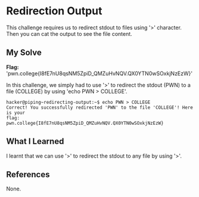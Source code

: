 # Redirection Output
This challenge requires us to redirect stdout to files using '>' character. Then you can cat the output to see the file content.
## My Solve
**Flag:** 'pwn.college{I8fE7nU8qsNM5ZpiD_QMZuHvNQV.QX0YTN0wSOxkjNzEzW}'

In this challenge, we simply had to use '>' to redirect the stdout (PWN) to a file (COLLEGE) by using 'echo PWN > COLLEGE'.
```
hacker@piping~redirecting-output:~$ echo PWN > COLLEGE
Correct! You successfully redirected 'PWN' to the file 'COLLEGE'! Here is your
flag:
pwn.college{I8fE7nU8qsNM5ZpiD_QMZuHvNQV.QX0YTN0wSOxkjNzEzW}
```

## What I Learned
I learnt that we can use '>' to redirect the stdout to any file by using '>'.
## References
None.
